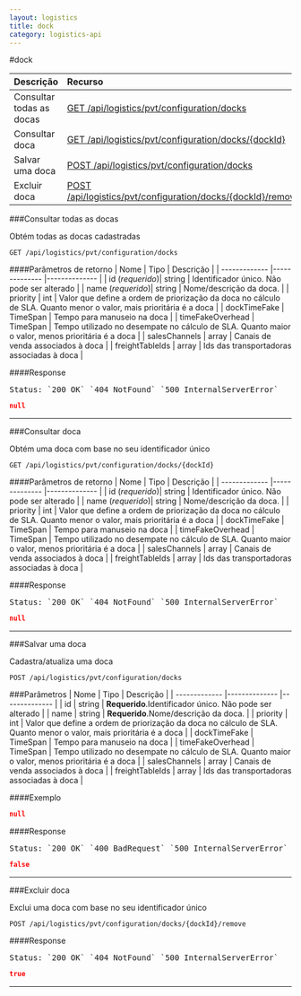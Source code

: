 ```yaml
---
layout: logistics
title: dock
category: logistics-api
---
```


#dock


| Descrição     | Recurso     |
| ------------- |:------------|
| Consultar todas as docas| [GET /api/logistics/pvt/configuration/docks](#consultar-todas-as-docas) |
| Consultar doca| [GET /api/logistics/pvt/configuration/docks/{dockId}](#consultar-doca) |
| Salvar uma doca| [POST /api/logistics/pvt/configuration/docks](#salvar-uma-doca) |
| Excluir doca| [POST /api/logistics/pvt/configuration/docks/{dockId}/remove](#excluir-doca) |

###Consultar todas as docas

Obtém todas as docas cadastradas

```
GET /api/logistics/pvt/configuration/docks
```





####Parâmetros de retorno
| Nome           | Tipo           | Descrição     |
| -------------  |--------------  |-------------- |
| id (*requerido*)| string     | Identificador único. Não pode ser alterado |
| name (*requerido*)| string     | Nome/descrição da doca. |
| priority | int     | Valor que define a ordem de priorização da doca no cálculo de SLA. Quanto menor o valor, mais prioritária é a doca |
| dockTimeFake | TimeSpan     | Tempo para manuseio na doca |
| timeFakeOverhead | TimeSpan     | Tempo utilizado no desempate no cálculo de SLA. Quanto maior o valor, menos prioritária é a doca |
| salesChannels | array     | Canais de venda associados à doca |
| freightTableIds | array     | Ids das transportadoras associadas à doca |


####Response

<pre class="headers">
Status: `200 OK` `404 NotFound` `500 InternalServerError` 
</pre>

```json
null
```
---

###Consultar doca

Obtém uma doca com base no seu identificador único

```
GET /api/logistics/pvt/configuration/docks/{dockId}
```





####Parâmetros de retorno
| Nome           | Tipo           | Descrição     |
| -------------  |--------------  |-------------- |
| id (*requerido*)| string     | Identificador único. Não pode ser alterado |
| name (*requerido*)| string     | Nome/descrição da doca. |
| priority | int     | Valor que define a ordem de priorização da doca no cálculo de SLA. Quanto menor o valor, mais prioritária é a doca |
| dockTimeFake | TimeSpan     | Tempo para manuseio na doca |
| timeFakeOverhead | TimeSpan     | Tempo utilizado no desempate no cálculo de SLA. Quanto maior o valor, menos prioritária é a doca |
| salesChannels | array     | Canais de venda associados à doca |
| freightTableIds | array     | Ids das transportadoras associadas à doca |


####Response

<pre class="headers">
Status: `200 OK` `404 NotFound` `500 InternalServerError` 
</pre>

```json
null
```
---

###Salvar uma doca

Cadastra/atualiza uma doca

```
POST /api/logistics/pvt/configuration/docks
```

###Parâmetros
| Nome           | Tipo           | Descrição     |
| -------------  |--------------  |-------------- |
| id    | string     | **Requerido**.Identificador único. Não pode ser alterado |
| name    | string     | **Requerido**.Nome/descrição da doca. |
| priority    | int     | Valor que define a ordem de priorização da doca no cálculo de SLA. Quanto menor o valor, mais prioritária é a doca |
| dockTimeFake    | TimeSpan     | Tempo para manuseio na doca |
| timeFakeOverhead    | TimeSpan     | Tempo utilizado no desempate no cálculo de SLA. Quanto maior o valor, menos prioritária é a doca |
| salesChannels    | array     | Canais de venda associados à doca |
| freightTableIds    | array     | Ids das transportadoras associadas à doca |


####Exemplo
```json
null
```




####Response

<pre class="headers">
Status: `200 OK` `400 BadRequest` `500 InternalServerError` 
</pre>

```json
false
```
---

###Excluir doca

Exclui uma doca com base no seu identificador único

```
POST /api/logistics/pvt/configuration/docks/{dockId}/remove
```







####Response

<pre class="headers">
Status: `200 OK` `404 NotFound` `500 InternalServerError` 
</pre>

```json
true
```
---

